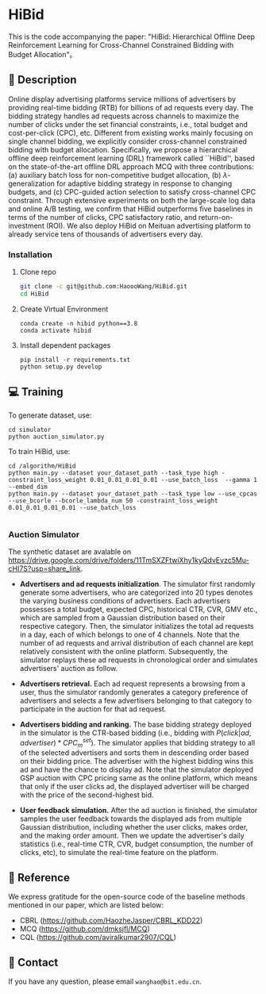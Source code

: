 # HiBid


This is the code accompanying the paper: "HiBid: Hierarchical Offline Deep Reinforcement Learning for Cross-Channel Constrained Bidding with Budget Allocation"。
## :page_facing_up: Description
Online display advertising platforms service millions of advertisers by providing real-time bidding (RTB) for billions of ad requests every day. The bidding strategy handles ad requests across channels to maximize the number of clicks under the set financial constraints, i.e., total budget and cost-per-click (CPC), etc. Different from existing works mainly focusing on single channel bidding, we explicitly consider cross-channel constrained bidding with budget allocation. Specifically, we propose a hierarchical offline deep reinforcement learning (DRL) framework called ``HiBid'', based on the state-of-the-art offline DRL approach MCQ with three contributions: (a) auxiliary batch loss for non-competitive budget allocation, (b) 
$\lambda$-generalization for adaptive bidding strategy in response to changing budgets, and (c) CPC-guided action selection to satisfy cross-channel CPC constraint. Through extensive experiments on both the large-scale log data and online A/B testing, we confirm that HiBid outperforms five baselines in terms of the number of clicks, CPC satisfactory ratio, and return-on-investment (ROI). We also deploy HiBid on Meituan advertising platform to already service tens of thousands of advertisers every day. 

### Installation
1. Clone repo
    ```bash
    git clone -c git@github.com:HaoooWang/HiBid.git
    cd HiBid
    ```
   
2. Create Virtual Environment
    ```
   conda create -n hibid python==3.8
   conda activate hibid
   ```
3. Install dependent packages
    ```
    pip install -r requirements.txt
    python setup.py develop
    ```
## :computer: Training
To generate dataset, use:
```
cd simulator
python auction_simulator.py
```

To train HiBid, use:
```
cd /algorithm/HiBid
python main.py --dataset your_dataset_path --task_type high -constraint_loss_weight 0.01_0.01_0.01_0.01 --use_batch_loss  --gamma 1 --embed_dim
python main.py --dataset your_dataset_path --task_type low --use_cpcas --use_bcorle --bcorle_lambda_num 50 -constraint_loss_weight 0.01_0.01_0.01_0.01 --use_batch_loss
 
```

### 
### Auction Simulator
The synthetic dataset are avalable on https://drive.google.com/drive/folders/11TmSXZFtwiXhy1kyQdvEvzc5Mu-cHI7S?usp=share_link.

- **Advertisers and ad requests initialization**. The simulator first randomly generate some advertisers, who are categorized into 20 types denotes the varying business conditions of advertisers. Each advertisers possesses a total budget, expected CPC, historical CTR, CVR, GMV etc., which are sampled from a Gaussian distribution based on their respective category. Then, the simulator initializes the total ad requests in a day, each of which belongs to one of 4 channels. Note that the number of ad requests and arrival distribution of each channel are kept relatively consistent with the online platform. Subsequently, the simulator replays these ad requests in chronological order and simulates advertisers' auction as follow.

- **Advertisers retrieval.** Each ad request represents a browsing from a user, thus the simulator randomly generates a category preference of advertisers and selects a few advertisers belonging to that category to participate in the auction for that ad request.

- **Advertisers bidding and ranking.** The base bidding strategy deployed in the simulator is the CTR-based bidding (i.e., bidding with $P(click|ad, advertiser)*CPC_m^{set}$). The simulator applies that bidding strategy to all of the selected advertisers and sorts them in descending order based on their bidding price. The advertiser with the highest bidding wins this ad and have the chance to display ad. Note that the simulator deployed GSP auction with CPC pricing same as the online platform, which means that only if the user clicks ad, the displayed advertiser will be charged with the price of the second-highest bid.

- **User feedback simulation.** After the ad auction is finished, the simulator samples the user feedback towards the displayed ads from multiple Gaussian distribution, including whether the user clicks, makes order, and the making order amount. Then we update the advertiser's daily statistics (i.e., real-time CTR, CVR, budget consumption, the number of clicks, etc), to simulate the real-time feature on the platform.

## :clap: Reference
We express gratitude for the open-source code of the baseline methods mentioned in our paper, which are listed below:
- CBRL (https://github.com/HaozheJasper/CBRL_KDD22)
- MCQ (https://github.com/dmksjfl/MCQ)
- CQL (https://github.com/aviralkumar2907/CQL)

## :e-mail: Contact
If you have any question, please email `wanghao@bit.edu.cn`.


